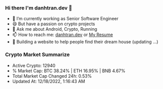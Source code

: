 ### Hi there I'm danhtran.dev 👋

- 🔭 I’m currently working as Senior Software Engineer
- 😄 But have a passion on crypto projects
- 💬 Ask me about Android, Crypto, Running 
- 📫 How to reach me: <a href="https://danhtran.dev" target="_blank">danhtran.dev</a> or <a href="Dan-Resume.pdf" target="_blank">My Resume</a>
- 🌱 Building a website to help people find their dream house (updating ...)

### Crypto Market Summarize
- Active Crypto: 12940
- % Market Cap: BTC 38.24% | ETH 16.95% | BNB 4.67%
- Total Market Cap Changed 24h: 0.53%
- Updated At: 12/18/2022, 1:16:43 AM

